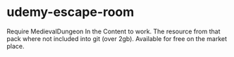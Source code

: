 # udemy-escape-room

Require MedievalDungeon In the Content to work.
The resource from that pack where not included into git (over 2gb).
Available for free on the market place.